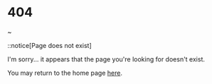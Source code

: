 # 404

~

::notice[Page does not exist]

I'm sorry... it appears that the page you're looking for doesn't exist.

You may return to the home page [here](/).
